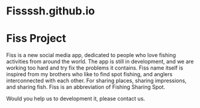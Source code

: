 # Fissssh.github.io

# Fiss Project

Fiss is a new social media app, dedicated to people who love fishing activities from around the world.
The app is still in development, and we are working too hard and try fix the problems it contains.
Fiss name itself is inspired from my brothers who like to find spot fishing, and anglers interconnected with each other. For sharing places, sharing impressions, and sharing fish. Fiss is an abbreviation of Fishing Sharing Spot. 

Would you help us to development it, please contact us.
